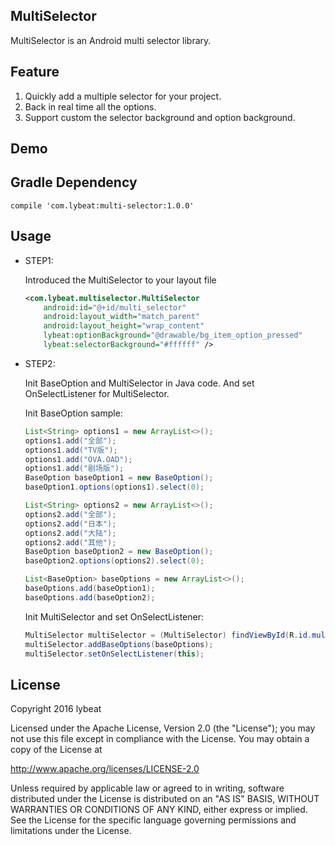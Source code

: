 ## MultiSelector
MultiSelector is an Android multi selector library.

## Feature
1. Quickly add a multiple selector for your project.
2. Back in real time all the options.
3. Support custom the selector background and option background.

## Demo

## Gradle Dependency
    compile 'com.lybeat:multi-selector:1.0.0'

## Usage
* STEP1:

    Introduced the MultiSelector to your layout file

    ```XML
    <com.lybeat.multiselector.MultiSelector
        android:id="@+id/multi_selector"
        android:layout_width="match_parent"
        android:layout_height="wrap_content"
        lybeat:optionBackground="@drawable/bg_item_option_pressed"
        lybeat:selectorBackground="#ffffff" />
    ```
* STEP2:

    Init BaseOption and MultiSelector in Java code. And set OnSelectListener for MultiSelector.

    Init BaseOption sample:

    ```Java
    List<String> options1 = new ArrayList<>();
    options1.add("全部");
    options1.add("TV版");
    options1.add("OVA.OAD");
    options1.add("剧场版");
    BaseOption baseOption1 = new BaseOption();
    baseOption1.options(options1).select(0);

    List<String> options2 = new ArrayList<>();
    options2.add("全部");
    options2.add("日本");
    options2.add("大陆");
    options2.add("其他");
    BaseOption baseOption2 = new BaseOption();
    baseOption2.options(options2).select(0);

    List<BaseOption> baseOptions = new ArrayList<>();
    baseOptions.add(baseOption1);
    baseOptions.add(baseOption2);
    ```

    Init MultiSelector and set OnSelectListener:

    ```Java
    MultiSelector multiSelector = (MultiSelector) findViewById(R.id.multi_selector);
    multiSelector.addBaseOptions(baseOptions);
    multiSelector.setOnSelectListener(this);
    ```

## License
Copyright 2016 lybeat

Licensed under the Apache License, Version 2.0 (the "License"); you may not use this file except in compliance with the License. You may obtain a copy of the License at

http://www.apache.org/licenses/LICENSE-2.0

Unless required by applicable law or agreed to in writing, software distributed under the License is distributed on an "AS IS" BASIS, WITHOUT WARRANTIES OR CONDITIONS OF ANY KIND, either express or implied. See the License for the specific language governing permissions and limitations under the License.